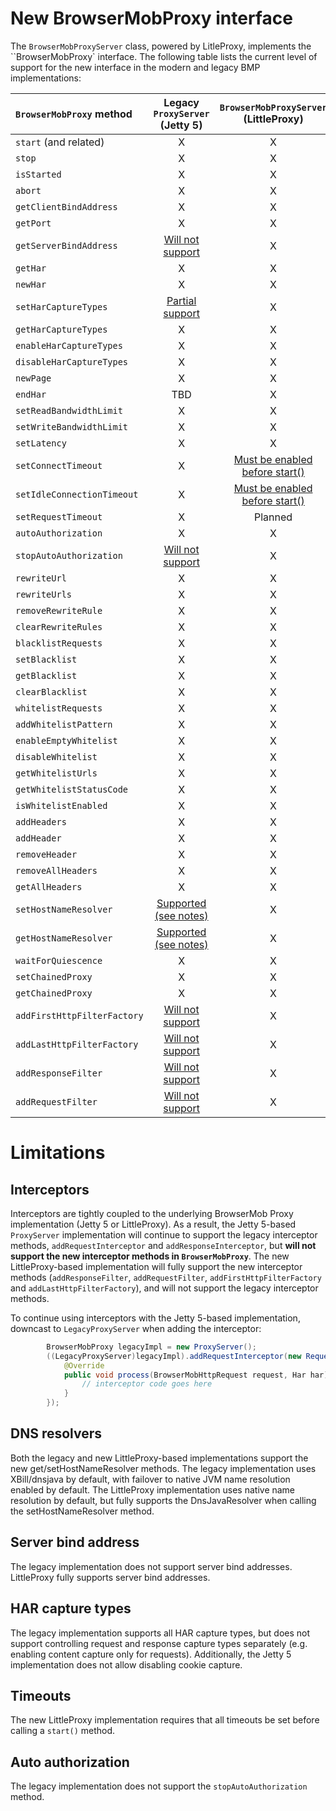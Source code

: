 # New BrowserMobProxy interface
The `BrowserMobProxyServer` class, powered by LitleProxy, implements the ``BrowserMobProxy` interface. The following table lists the current level of support for the new interface in the modern and legacy BMP implementations:

`BrowserMobProxy` method | Legacy `ProxyServer` (Jetty 5) | `BrowserMobProxyServer` (LittleProxy)
:----------------------- | :---------------------: | :-----------------------------------:
`start` (and related) | X | X
`stop` | X | X
`isStarted` | X | X
`abort` | X | X
`getClientBindAddress` | X | X
`getPort` | X | X
`getServerBindAddress` | [Will not support](#server-bind-address) | X
`getHar` | X | X
`newHar` | X | X
`setHarCaptureTypes` | [Partial support](#har-capture-types) | X
`getHarCaptureTypes` | X | X
`enableHarCaptureTypes` | X | X
`disableHarCaptureTypes` | X | X
`newPage` | X | X
`endHar` | TBD | X
`setReadBandwidthLimit` | X | X
`setWriteBandwidthLimit` | X | X
`setLatency` | X | X
`setConnectTimeout` | X | [Must be enabled before start()](#timeouts)
`setIdleConnectionTimeout` | X | [Must be enabled before start()](#timeouts)
`setRequestTimeout` | X | Planned
`autoAuthorization` | X | X
`stopAutoAuthorization` | [Will not support](#auto-authorization) | X
`rewriteUrl` | X | X
`rewriteUrls` | X | X
`removeRewriteRule` | X | X
`clearRewriteRules` | X | X
`blacklistRequests` | X | X
`setBlacklist` | X | X
`getBlacklist` | X | X
`clearBlacklist` | X | X
`whitelistRequests` | X | X
`addWhitelistPattern` | X | X
`enableEmptyWhitelist` | X | X
`disableWhitelist` | X | X
`getWhitelistUrls` | X | X
`getWhitelistStatusCode` | X | X
`isWhitelistEnabled` | X | X
`addHeaders` | X | X
`addHeader` | X | X
`removeHeader` | X | X
`removeAllHeaders` | X | X
`getAllHeaders` | X | X
`setHostNameResolver` | [Supported (see notes)](#dns-resolvers) | X
`getHostNameResolver` | [Supported (see notes)](#dns-resolvers) | X
`waitForQuiescence`  | X | X
`setChainedProxy`  | X | X
`getChainedProxy`  | X | X
`addFirstHttpFilterFactory`  | [Will not support](#interceptors) | X
`addLastHttpFilterFactory`  | [Will not support](#interceptors) | X
`addResponseFilter` | [Will not support](#interceptors) | X
`addRequestFilter` | [Will not support](#interceptors) | X

# Limitations
## Interceptors
Interceptors are tightly coupled to the underlying BrowserMob Proxy implementation (Jetty 5 or LittleProxy). As a result,
the Jetty 5-based `ProxyServer` implementation will continue to support the legacy interceptor methods, `addRequestInterceptor`
and `addResponseInterceptor`, but **will not support the new interceptor methods in `BrowserMobProxy`**. The new LittleProxy-based
implementation will fully support the new interceptor methods (`addResponseFilter`, `addRequestFilter`, `addFirstHttpFilterFactory` 
and `addLastHttpFilterFactory`), and will not support the legacy interceptor methods.

To continue using interceptors with the Jetty 5-based implementation, downcast to `LegacyProxyServer` when adding the interceptor:
```java
        BrowserMobProxy legacyImpl = new ProxyServer();
        ((LegacyProxyServer)legacyImpl).addRequestInterceptor(new RequestInterceptor() {
            @Override
            public void process(BrowserMobHttpRequest request, Har har) {
                // interceptor code goes here
            }
        });
```

## DNS resolvers
Both the legacy and new LittleProxy-based implementations support the new get/setHostNameResolver methods. The legacy implementation uses XBill/dnsjava by default, with failover to native JVM name resolution enabled by default. The LittleProxy implementation uses native name resolution by default, but fully supports the DnsJavaResolver when calling the setHostNameResolver method.

## Server bind address
The legacy implementation does not support server bind addresses. LittleProxy fully supports server bind addresses.

## HAR capture types
The legacy implementation supports all HAR capture types, but does not support controlling request and response capture types separately
(e.g. enabling content capture only for requests). Additionally, the Jetty 5 implementation does not allow disabling cookie capture.

## Timeouts
The new LittleProxy implementation requires that all timeouts be set before calling a `start()` method.

## Auto authorization
The legacy implementation does not support the `stopAutoAuthorization` method.